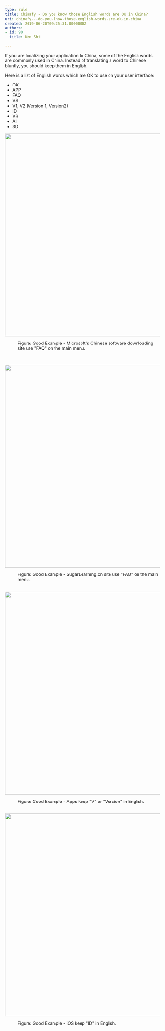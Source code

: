 ```yaml
---
type: rule
title: Chinafy - Do you know those English words are OK in China?
uri: chinafy---do-you-know-those-english-words-are-ok-in-china
created: 2019-06-20T09:25:31.0000000Z
authors:
- id: 90
  title: Ken Shi

---
```




<span class='intro'> <p>If you are localizing your application to China, some of the English words are commonly used in China. Instead of translating a word to Chinese bluntly, you should keep them&#160;in English.&#160;<br></p> </span>

<p>Here is a list of English&#160;words which are OK to use on your user&#160;interface&#58;<br></p><ul><li>​OK<br></li><li>APP<br></li><li>FAQ<br></li><li>VS<br></li><li>V1, V2 (Version 1, Version2)<br></li><li>ID<br></li><li>VR<br></li><li>AI<br></li><li>3D​<br></li></ul><dl class="ssw15-rteElement-ImageArea"> 
   <img src="/PublishingImages/microsoft%20download%20site.jpg" alt="" style="width&#58;660px;" /> 
</dl><dd class="ssw15-rteElement-FigureGood"> 
   Figure&#58; Good Example -&#160;Microsoft's Chinese&#160;software downloading site use &quot;FAQ&quot; on the main menu.</dd><p><br></p><dl class="ssw15-rteElement-ImageArea"> 
   <img src="/PublishingImages/sugarlearning%20cn%20site.jpg" alt="" style="width&#58;660px;" /> 
</dl><dd class="ssw15-rteElement-FigureGood"> 
   Figure&#58; Good Example -&#160;SugarLearning.cn site&#160;use &quot;FAQ&quot; on the main menu.&#160;<br></dd>​&#160; 
<dl class="ssw15-rteElement-ImageArea"> 
   <img src="/PublishingImages/Version%20OK.png" alt="" style="width&#58;660px;" /> 
</dl><dd class="ssw15-rteElement-FigureGood"> 
   Figure&#58; Good Example - Apps keep&#160;&quot;V&quot; or &quot;Version&quot; in English.&#160;<br></dd>​&#160; 
<dl class="ssw15-rteElement-ImageArea"> 
   <img src="/PublishingImages/FACE%20ID.png" alt="" style="width&#58;660px;" /> 
</dl><dd class="ssw15-rteElement-FigureGood"> 
   Figure&#58; Good Example - iOS keep &quot;ID&quot; in English.&#160;<br></dd>​&#160;​​​ 
<div><p> 
      <br> 
   </p></div>


